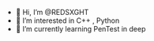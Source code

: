 - 👋 Hi, I’m @REDSXGHT
- 👀 I’m interested in C++ , Python
- 🌱 I’m currently learning PenTest in deep
<script src="https://tryhackme.com/badge/780139"></script>
<!---
REDSXGHT/REDSXGHT is a ✨ special ✨ repository because its `README.md` (this file) appears on your GitHub profile.
You can click the Preview link to take a look at your changes.
--->
